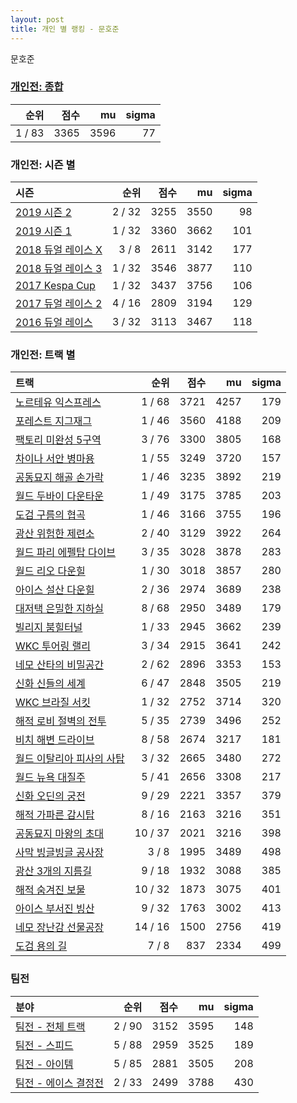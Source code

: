 ```yaml
---
layout: post
title: 개인 별 랭킹 - 문호준
---
```


문호준

### [개인전: 종합](../singles-full)

| 순위 | 점수 | mu | sigma |
|---:|---:|---:|---:|
| 1 / 83 | 3365 | 3596 | 77 |

### 개인전: 시즌 별

| 시즌 | 순위 | 점수 | mu | sigma |
|:---|---:|---:|---:|---:|
| [2019 시즌 2](../s2019_2) | 2 / 32 | 3255 | 3550 | 98 |
| [2019 시즌 1](../s2019_1) | 1 / 32 | 3360 | 3662 | 101 |
| [2018 듀얼 레이스 X](../s2018_2) | 3 / 8 | 2611 | 3142 | 177 |
| [2018 듀얼 레이스 3](../s2018_1) | 1 / 32 | 3546 | 3877 | 110 |
| [2017 Kespa Cup](../s2017_2) | 1 / 32 | 3437 | 3756 | 106 |
| [2017 듀얼 레이스 2](../s2017_1) | 4 / 16 | 2809 | 3194 | 129 |
| [2016 듀얼 레이스](../s2016_1) | 3 / 32 | 3113 | 3467 | 118 |

### 개인전: 트랙 별

| 트랙 | 순위 | 점수 | mu | sigma |
|:---|---:|---:|---:|---:|
| [노르테유 익스프레스](../noex) | 1 / 68 | 3721 | 4257 | 179 |
| [포레스트 지그재그](../zigzag) | 1 / 46 | 3560 | 4188 | 209 |
| [팩토리 미완성 5구역](../district5) | 3 / 76 | 3300 | 3805 | 168 |
| [차이나 서안 병마용](../byeongma) | 1 / 55 | 3249 | 3720 | 157 |
| [공동묘지 해골 손가락](../haeson) | 1 / 46 | 3235 | 3892 | 219 |
| [월드 두바이 다운타운](../dubai) | 1 / 49 | 3175 | 3785 | 203 |
| [도검 구름의 협곡](../hyupgog) | 1 / 46 | 3166 | 3755 | 196 |
| [광산 위험한 제련소](../jeryeonso) | 2 / 40 | 3129 | 3922 | 264 |
| [월드 파리 에펠탑 다이브](../eifel) | 3 / 35 | 3028 | 3878 | 283 |
| [월드 리오 다운힐](../rio) | 1 / 30 | 3018 | 3857 | 280 |
| [아이스 설산 다운힐](../seolsan) | 2 / 36 | 2974 | 3689 | 238 |
| [대저택 은밀한 지하실](../jeotaek) | 8 / 68 | 2950 | 3489 | 179 |
| [빌리지 붐힐터널](../boomhill) | 1 / 33 | 2945 | 3662 | 239 |
| [WKC 투어링 랠리](../rally) | 3 / 34 | 2915 | 3641 | 242 |
| [네모 산타의 비밀공간](../santa) | 2 / 62 | 2896 | 3353 | 153 |
| [신화 신들의 세계](../shinsegye) | 6 / 47 | 2848 | 3505 | 219 |
| [WKC 브라질 서킷](../brazil) | 1 / 32 | 2752 | 3714 | 320 |
| [해적 로비 절벽의 전투](../lobby) | 5 / 35 | 2739 | 3496 | 252 |
| [비치 해변 드라이브](../haebyun) | 8 / 58 | 2674 | 3217 | 181 |
| [월드 이탈리아 피사의 사탑](../pizza) | 3 / 32 | 2665 | 3480 | 272 |
| [월드 뉴욕 대질주](../newyork) | 5 / 41 | 2656 | 3308 | 217 |
| [신화 오딘의 궁전](../odin) | 9 / 29 | 2221 | 3357 | 379 |
| [해적 가파른 감시탑](../gamshi) | 8 / 16 | 2163 | 3216 | 351 |
| [공동묘지 마왕의 초대](../mawang) | 10 / 37 | 2021 | 3216 | 398 |
| [사막 빙글빙글 공사장](../sabing) | 3 / 8 | 1995 | 3489 | 498 |
| [광산 3개의 지름길](../gwangsamji) | 9 / 18 | 1932 | 3088 | 385 |
| [해적 숨겨진 보물](../haesumbo) | 10 / 32 | 1873 | 3075 | 401 |
| [아이스 부서진 빙산](../boobing) | 9 / 32 | 1763 | 3002 | 413 |
| [네모 장난감 선물공장](../present) | 14 / 16 | 1500 | 2756 | 419 |
| [도검 용의 길](../daagon) | 7 / 8 | 837 | 2334 | 499 |

### 팀전

| 분야 | 순위 | 점수 | mu | sigma |
|:---|---:|---:|---:|---:|
| [팀전 - 전체 트랙](../team-full) | 2 / 90 | 3152 | 3595 | 148 |
| [팀전 - 스피드](../team-speed) | 5 / 88 | 2959 | 3525 | 189 |
| [팀전 - 아이템](../team-item) | 5 / 85 | 2881 | 3505 | 208 |
| [팀전 - 에이스 결정전](../team-ace) | 2 / 33 | 2499 | 3788 | 430 |
